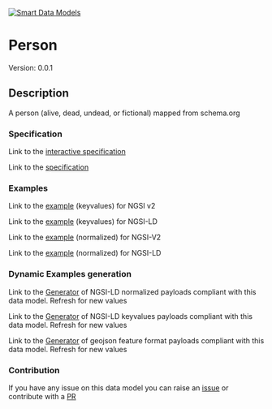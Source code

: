 [![Smart Data Models](https://smartdatamodels.org/wp-content/uploads/2022/01/SmartDataModels_logo.png "Logo")](https://smartdatamodels.org)
# Person
Version: 0.0.1

## Description 

A person (alive, dead, undead, or fictional) mapped from schema.org
### Specification

Link to the [interactive specification](https://swagger.lab.fiware.org/?url=https://smart-data-models.github.io/dataModel.Organization/Person/swagger.yaml)

Link to the [specification](https://github.com/smart-data-models/dataModel.Organization/blob/master/Person/doc/spec.md)
### Examples

Link to the [example](https://smart-data-models.github.io/dataModel.Organization/Person/examples/example.json) (keyvalues) for NGSI v2

Link to the [example](https://smart-data-models.github.io/dataModel.Organization/Person/examples/example.jsonld) (keyvalues) for NGSI-LD

Link to the [example](https://smart-data-models.github.io/dataModel.Organization/Person/examples/example-normalized.json) (normalized) for NGSI-V2

Link to the [example](https://smart-data-models.github.io/dataModel.Organization/Person/examples/example-normalized.jsonld) (normalized) for NGSI-LD
### Dynamic Examples generation

Link to the [Generator](https://smartdatamodels.org/extra/ngsi-ld_generator.php?schemaUrl=https://raw.githubusercontent.com/smart-data-models/dataModel.Organization/master/Person/schema.json&email=info@smartdatamodels.org) of NGSI-LD normalized payloads compliant with this data model. Refresh for new values

Link to the [Generator](https://smartdatamodels.org/extra/ngsi-ld_generator_keyvalues.php?schemaUrl=https://raw.githubusercontent.com/smart-data-models/dataModel.Organization/master/Person/schema.json&email=info@smartdatamodels.org) of NGSI-LD keyvalues payloads compliant with this data model. Refresh for new values

Link to the [Generator](https://smartdatamodels.org/extra/geojson_features_generator.php?schemaUrl=https://raw.githubusercontent.com/smart-data-models/dataModel.Organization/master/Person/schema.json&email=info@smartdatamodels.org) of geojson feature format payloads compliant with this data model. Refresh for new values
### Contribution

 If you have any issue on this data model you can raise an [issue](https://github.com/smart-data-models/dataModel.Organization/issues)  or contribute with a [PR](https://github.com/smart-data-models/dataModel.Organization/pulls)
